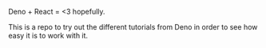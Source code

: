 Deno + React = <3 hopefully.

This is a repo to try out the different tutorials from Deno in order to see how easy it is to work with it.

